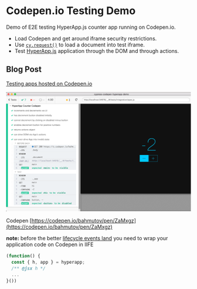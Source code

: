 # Codepen.io Testing Demo

Demo of E2E testing HyperApp.js counter app running on Codepen.io.

- Load Codepen and get around iframe security restrictions.
- Use [`cy.request()`](https://on.cypress.io/api/request) to load a document into test iframe.
- Test [HyperApp.js](https://hyperapp.js.org/) application through the DOM and through actions.

## Blog Post

[Testing apps hosted on Codepen.io](https://www.cypress.io/blog/2017/12/05/testing-apps-hosted-on-codepen/)

![E2E tests against Codepen.io](img/all-tests.png)

Codepen [https://codepen.io/bahmutov/pen/ZaMxgz](https://codepen.io/bahmutov/pen/ZaMxgz)

**note:** before the better [lifecycle events land](https://github.com/cypress-io/cypress/issues/686) you need to wrap your application code on Codepen in IIFE

```js
(function() {
  const { h, app } = hyperapp;
  /** @jsx h */
  ...
}())
```
